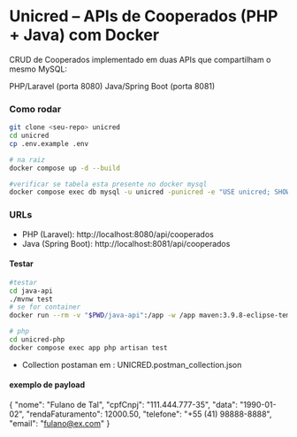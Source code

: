 # Unicred – APIs de Cooperados (PHP + Java) com Docker
CRUD de Cooperados implementado em duas APIs que compartilham o mesmo MySQL:

PHP/Laravel (porta 8080)
Java/Spring Boot (porta 8081)

### Como rodar 

```bash 
git clone <seu-repo> unicred
cd unicred
cp .env.example .env

# na raiz 
docker compose up -d --build

#verificar se tabela esta presente no docker mysql 
docker compose exec db mysql -u unicred -punicred -e "USE unicred; SHOW TABLES LIKE 'cooperados';"

```

### URLs

- PHP (Laravel): http://localhost:8080/api/cooperados
- Java (Spring Boot): http://localhost:8081/api/cooperados


#### Testar
```bash 
#testar
cd java-api
./mvnw test
# se for container 
docker run --rm -v "$PWD/java-api":/app -w /app maven:3.9.8-eclipse-temurin-21 mvn -q test

# php 
cd unicred-php
docker compose exec app php artisan test

```

 - Collection postaman em : UNICRED.postman_collection.json

 #### exemplo de payload 
 {
  "nome": "Fulano de Tal",
  "cpfCnpj": "111.444.777-35",
  "data": "1990-01-02",
  "rendaFaturamento": 12000.50,
  "telefone": "+55 (41) 98888-8888",
  "email": "fulano@ex.com"
}
